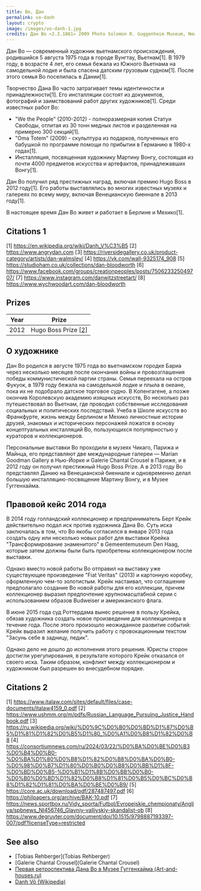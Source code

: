 ```yaml
---
title: Во, Дан
permalink: vo-danh
layout: crypto
image: /images/vo-danh-1.jpg
credits: Дан Во «2.2.1861» 2009 Photo Solomon R. Guggenheim Museum, New York Art-and-houses.ru http://art-and-houses.ru/2018/02/03/pervaya-retrospektiva-dana-vo-v-muzee-guggenhajma/
---
```


Дан Во — современный художник вьетнамского происхождения, родившийся 5 августа 1975 года в городе Вунгтау, Вьетнам[1]. В 1979 году, в возрасте 4 лет, его семья бежала из Южного Вьетнама на самодельной лодке и была спасена датским грузовым судном[1]. После этого семья Во поселилась в Дании[1].

Творчество Дана Во часто затрагивает темы идентичности и принадлежности[1]. Его инсталляции состоят из документов, фотографий и заимствований работ других художников[1]. Среди известных работ Во:

- "We the People" (2010-2012) - полноразмерная копия Статуи Свободы, отлитая из 30 тонн медных листов и разделенная на примерно 300 секций[1].
- "Oma Totem" (2009) - скульптура из подарков, полученных его бабушкой по программе помощи по прибытии в Германию в 1980-х годах[1].
- Инсталляция, посвященная художнику Мартину Вонгу, состоящая из почти 4000 предметов искусства и артефактов, принадлежавших Вонгу[1].

Дан Во получил ряд престижных наград, включая премию Hugo Boss в 2012 году[1]. Его работы выставлялись во многих известных музеях и галереях по всему миру, включая Венецианскую биеннале в 2013 году[1].

В настоящее время Дан Во живет и работает в Берлине и Мехико[1].

## Citations 1

[1] https://en.wikipedia.org/wiki/Danh_V%C3%B5
[2] https://www.angrydan.com
[3] https://riversidegallery.co.uk/product-category/artists/dan-walmsley/
[4] https://vk.com/wall-9325174_908
[5] https://studioham.co.uk/collections/dan-bloodworth
[6] https://www.facebook.com/groups/creationpeoples/posts/750623325049707/
[7] https://www.instagram.com/danwitzstreetart/
[8] https://www.wychwoodart.com/dan-bloodworth

## Prizes

|Year|Prize|
|-|-|
|2012|Hugo Boss Prize <span id="a1">[\[2\]](#f1)</span>|

## О художнике

Дан Во родился в августе 1975 года во вьетнамском городке Бариа через несколько месяцев после окончания войны и провозглашения победы коммунистической партии страны. Cемья переехала на остров Фукуок, в 1979 году бежала на самодельной лодке и плыла в океане, пока их не подобрало датское торговое судно. В Копенгагене, а позже окончив Королевскую академию изящных искусств, Во несколько раз путешествовал во Вьетнам, где проводил собственные исследования социальных и политических последствий. Учеба в Школе искусств во Франкфурте, жизнь между Берлином и Мехико личностные истории друзей, знакомых и исторических персонажей ложатся в основу концептуальных инсталляций Во, пользующихся популярностью у кураторов и коллекционеров.

Персональные выставки Во проходили в музеях Чикаго, Парижа и Майнца, его представляют две международные галереи — Marian Goodman Gallery в Нью-Йорке и Galerie Chantal Crousel в Париже, и в 2012 году он получил престижный Hugo Boss Prize. А в 2013 году Во представлял Данию на Венецианской биеннале и одновременно делал большую инсталляцию-посвящение Мартину Вонгу, и в Музее Гуггенхайма.

## Правовой кейс 2014 года

В 2014 году голландский коллекционер и предприниматель Берт Крейк действительно подал иск против художника Дана Во. Суть иска заключалась в том, что Во якобы согласился в январе 2013 года создать одну или несколько новых работ для выставки Крейка "Трансформирование знаменитого" в Gemeentemuseum Den Haag, которые затем должны были быть приобретены коллекционером после выставки.

Однако вместо новой работы Во отправил на выставку уже существующее произведение "Fiat Veritas" (2013) и картонную коробку, оформленную чем-то золотистым. Крейк настаивал, что соглашение предполагало создание Во новой работы для его коллекции, причем коллекционер выразил предпочтение крупномасштабной серии с использованием образов Budweiser и американского флага.

В июне 2015 года суд Роттердама вынес решение в пользу Крейка, обязав художника создать новое произведение для коллекционера в течение года. После этого произошло неожиданное развитие событий: Крейк выразил желание получить работу с провокационным текстом "Засунь себе в задницу, педик".

Однако дело не дошло до исполнения этого решения. Юристы сторон достигли урегулирования, в результате которого Крейк отказался от своего иска. Таким образом, конфликт между коллекционером и художником был разрешен во внесудебном порядке.

## Citations 2

[1] https://www.italaw.com/sites/default/files/case-documents/italaw4159_0.pdf
[2] https://www.ushmm.org/m/pdfs/Russian_Language_Pursuing_Justice_Handbook.pdf
[3] https://ru.wikipedia.org/wiki/%D0%9C%D0%B0%D0%BD%D1%87%D0%B5%D1%81%D1%82%D0%B5%D1%80_%D0%A1%D0%B8%D1%82%D0%B8
[4] https://consortiumnews.com/ru/2024/03/22/%D0%BA%D0%BE%D0%B3%D0%B4%D0%B0-%D0%BA%D1%80%D0%B8%D1%82%D0%B8%D0%BA%D0%B0-%D0%98%D0%B7%D1%80%D0%B0%D0%B8%D0%BB%D1%8F-%D0%BD%D0%B5-%D0%B1%D1%8B%D0%BB%D0%B0-%D0%B0%D0%BD%D1%82%D0%B8%D1%81%D0%B5%D0%BC%D0%B8%D1%82%D1%81%D0%BA%D0%BE%D0%B9/
[5] https://core.ac.uk/download/pdf/287487497.pdf
[6] https://philpapers.org/archive/BAK-10.pdf
[7] https://news.sportbox.ru/Vidy_sporta/Futbol/Evropejskie_chempionaty/Angliya/spbnews_NI456746_Glavniy-valliyskiy-skandalist-ob
[8] https://www.degruyter.com/document/doi/10.1515/9798887193397-007/pdf?licenseType=restricted

## See also

+ [Tobias Rehberger](Tobias Rehberger)
+ [Galerie Chantal Crousel](Galerie Chantal Crousel)
+ [Первая ретроспектива Дана Во в Музее Гуггенхайма (Art-and-houses.ru)](http://art-and-houses.ru/2018/02/03/pervaya-retrospektiva-dana-vo-v-muzee-guggenhajma/)
+ [Danh Vō (Wikipedia)](index)
